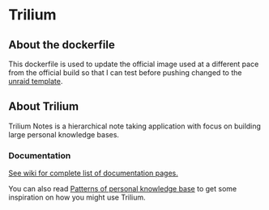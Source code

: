 # Trilium

## About the dockerfile

This dockerfile is used to update the official image used at a different pace from the official build so that I can test before pushing changed to the [unraid template](https://github.com/BGameiro2000/trilium-unraid).

## About Trilium

Trilium Notes is a hierarchical note taking application with focus on building large personal knowledge bases.

### Documentation

[See wiki for complete list of documentation pages.](https://github.com/zadam/trilium/wiki/)

You can also read [Patterns of personal knowledge base](https://github.com/zadam/trilium/wiki/Patterns-of-personal-knowledge-base) to get some inspiration on how you might use Trilium.
